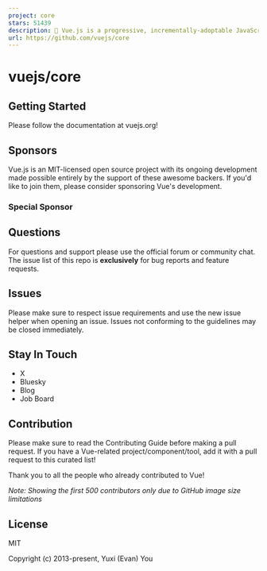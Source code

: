 ```yaml
---
project: core
stars: 51439
description: 🖖 Vue.js is a progressive, incrementally-adoptable JavaScript framework for building UI on the web.
url: https://github.com/vuejs/core
---
```


vuejs/core
==========

Getting Started
---------------

Please follow the documentation at vuejs.org!

Sponsors
--------

Vue.js is an MIT-licensed open source project with its ongoing development made possible entirely by the support of these awesome backers. If you'd like to join them, please consider sponsoring Vue's development.

### Special Sponsor

Questions
---------

For questions and support please use the official forum or community chat. The issue list of this repo is **exclusively** for bug reports and feature requests.

Issues
------

Please make sure to respect issue requirements and use the new issue helper when opening an issue. Issues not conforming to the guidelines may be closed immediately.

Stay In Touch
-------------

-   X
-   Bluesky
-   Blog
-   Job Board

Contribution
------------

Please make sure to read the Contributing Guide before making a pull request. If you have a Vue-related project/component/tool, add it with a pull request to this curated list!

Thank you to all the people who already contributed to Vue!

_Note: Showing the first 500 contributors only due to GitHub image size limitations_

License
-------

MIT

Copyright (c) 2013-present, Yuxi (Evan) You
